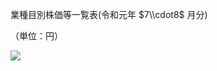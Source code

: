 業種目別株価等一覧表(令和元年 $7\\cdot8$ 月分)

（単位：円）

![](https://www.nta.go.jp/tmp/c80f073e-7457-41c6-9f43-e3c9b71ecd1c/images/f6a97748c151b38fd1854ba6af8817c233f88e758903237f40073adedd2a46fc.jpg)